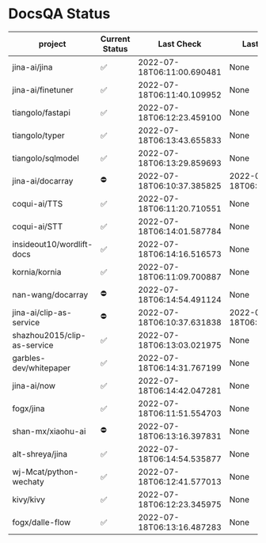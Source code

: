 # DocsQA Status

|          project          |Current Status|        Last Check        |      Last Downtime       |
|---------------------------|--------------|--------------------------|--------------------------|
|jina-ai/jina               |✅            |2022-07-18T06:11:00.690481|None                      |
|jina-ai/finetuner          |✅            |2022-07-18T06:11:40.109952|None                      |
|tiangolo/fastapi           |✅            |2022-07-18T06:12:23.459100|None                      |
|tiangolo/typer             |✅            |2022-07-18T06:13:43.655833|None                      |
|tiangolo/sqlmodel          |✅            |2022-07-18T06:13:29.859693|None                      |
|jina-ai/docarray           |⛔️           |2022-07-18T06:10:37.385825|2022-07-18T06:10:37.385809|
|coqui-ai/TTS               |✅            |2022-07-18T06:11:20.710551|None                      |
|coqui-ai/STT               |✅            |2022-07-18T06:14:01.587784|None                      |
|insideout10/wordlift-docs  |✅            |2022-07-18T06:14:16.516573|None                      |
|kornia/kornia              |✅            |2022-07-18T06:11:09.700887|None                      |
|nan-wang/docarray          |⛔️           |2022-07-18T06:14:54.491124|None                      |
|jina-ai/clip-as-service    |⛔️           |2022-07-18T06:10:37.631838|2022-07-18T06:10:37.631809|
|shazhou2015/clip-as-service|✅            |2022-07-18T06:13:03.021975|None                      |
|garbles-dev/whitepaper     |✅            |2022-07-18T06:14:31.767199|None                      |
|jina-ai/now                |✅            |2022-07-18T06:14:42.047281|None                      |
|fogx/jina                  |✅            |2022-07-18T06:11:51.554703|None                      |
|shan-mx/xiaohu-ai          |⛔️           |2022-07-18T06:13:16.397831|None                      |
|alt-shreya/jina            |✅            |2022-07-18T06:14:54.535877|None                      |
|wj-Mcat/python-wechaty     |✅            |2022-07-18T06:12:41.577013|None                      |
|kivy/kivy                  |✅            |2022-07-18T06:12:23.345975|None                      |
|fogx/dalle-flow            |✅            |2022-07-18T06:13:16.487283|None                      |
